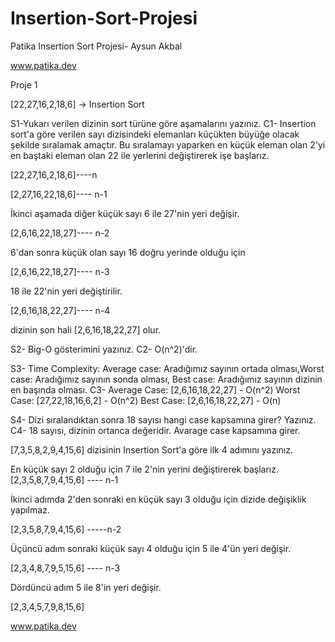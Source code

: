 # Insertion-Sort-Projesi
Patika Insertion Sort Projesi- Aysun Akbal

www.patika.dev

Proje 1

[22,27,16,2,18,6] -> Insertion Sort

S1-Yukarı verilen dizinin sort türüne göre aşamalarını yazınız.
C1- Insertion sort'a göre verilen sayı dizisindeki elemanları küçükten büyüğe olacak şekilde sıralamak amaçtır. Bu sıralamayı yaparken en küçük eleman olan 2'yi en baştaki eleman olan 22 ile yerlerini değiştirerek işe başlarız.

[22,27,16,2,18,6]----n

[2,27,16,22,18,6]---- n-1

İkinci aşamada diğer küçük sayı 6 ile 27'nin yeri değişir.

[2,6,16,22,18,27]---- n-2

6'dan sonra küçük olan sayı 16 doğru yerinde olduğu için

[2,6,16,22,18,27]---- n-3

18 ile 22'nin yeri değiştirilir.

[2,6,16,18,22,27]---- n-4

dizinin son hali [2,6,16,18,22,27] olur.

S2- Big-O gösterimini yazınız.
C2- O(n^2)'dir. 

S3- Time Complexity: Average case: Aradığımız sayının ortada olması,Worst case: Aradığımız sayının sonda olması, Best case: Aradığımız sayının dizinin en başında olması.
C3- Average Case: [2,6,16,18,22,27] -  O(n^2) 
Worst Case: [27,22,18,16,6,2] -  O(n^2)
Best Case: [2,6,16,18,22,27] -  O(n)

S4- Dizi sıralandıktan sonra 18 sayısı hangi case kapsamına girer? Yazınız.
C4- 18 sayısı, dizinin ortanca değeridir. Avarage case kapsamına girer.


[7,3,5,8,2,9,4,15,6] dizisinin Insertion Sort'a göre ilk 4 adımını yazınız.

En küçük sayı 2 olduğu için 7 ile 2'nin yerini değiştirerek başlarız.
[2,3,5,8,7,9,4,15,6] ---- n-1

İkinci adımda 2'den sonraki en küçük sayı 3 olduğu için dizide değişiklik yapılmaz.

[2,3,5,8,7,9,4,15,6] -----n-2

Üçüncü adım sonraki küçük sayı 4 olduğu için 5 ile 4'ün yeri değişir.

[2,3,4,8,7,9,5,15,6] ---- n-3

Dördüncü adım 5 ile 8'in yeri değişir.

[2,3,4,5,7,9,8,15,6]

www.patika.dev
